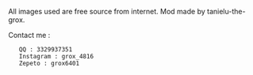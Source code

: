 All images used are free source from internet. Mod made by tanielu-the-grox.

Contact me : 
       
       QQ : 3329937351
       Instagram : grox_4816
       Zepeto : grox6401